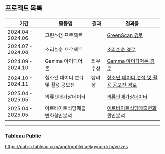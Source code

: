 ## 프로젝트 목록

| 기간            | 활동명                               | 결과      | 결과물                         |
|-----------------|-------------------------------------|----------|--------------------------------|
| 2024.04 - 2024.06| 그린스캔 프로젝트 |  |[GreenScan 경로](https://github.com/KimTaekgyoon/project/tree/main/green_scan)|
| 2024.07 - 2024.08| 소리손순 프로젝트 |  |[소리손순 경로](https://github.com/KimTaekgyoon/project/tree/main/%EC%86%8C%EB%A6%AC%EC%86%90%EC%88%9C)|
| 2024.09 - 2024.10| Gemma 아이디어톤 | 최우수상 |[Gemma 아이디어톤 경로](https://github.com/KimTaekgyoon/project/tree/main/gemma-fine-tunning)|
| 2024.10 - 2024.11 | 청소년 데이터 분석 및 활용 공모전 | 장려상 |[청소년 데이터 분석 및 활용 공모전 경로](https://github.com/KimTaekgyoon/project/tree/main/%EC%B2%AD%EC%86%8C%EB%85%84%EB%8D%B0%EC%9D%B4%ED%84%B0)|
| 2025.04 - 2025.05 | 의류판매가상데이터 |  |[의류판매가상데이터](https://github.com/KimTaekgyoon/project/tree/main/%EC%9D%98%EB%A5%98%ED%8C%90%EB%A7%A4%EA%B0%80%EC%83%81%EB%8D%B0%EC%9D%B4%ED%84%B0)|
| 2025.04 - 2025.05| 아르바이트식당매출변화원인분석 |  |[아르바이트식당매출변화원인분석](https://github.com/KimTaekgyoon/project/tree/main/%EC%95%84%EB%A5%B4%EB%B0%94%EC%9D%B4%ED%8A%B8%EC%8B%9D%EB%8B%B9%EB%A7%A4%EC%B6%9C%EB%B3%80%ED%99%94%EC%9B%90%EC%9D%B8%EB%B6%84%EC%84%9D)|



-------------------------------------------------------------------------
### Tableau Public
https://public.tableau.com/app/profile/taekgyoon.kim/vizzes

